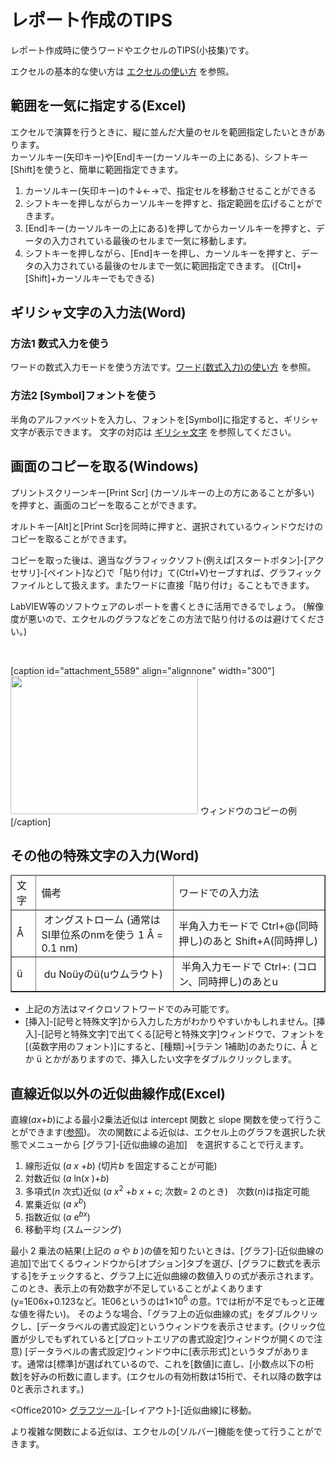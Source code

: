 # レポート作成のTIPS

レポート作成時に使うワードやエクセルのTIPS(小技集)です。

エクセルの基本的な使い方は [エクセルの使い方](excel.md) を参照。

## 範囲を一気に指定する(Excel)

エクセルで演算を行うときに、縦に並んだ大量のセルを範囲指定したいときがあります。  
カーソルキー(矢印キー)や[End]キー(カーソルキーの上にある)、シフトキー[Shift]を使うと、簡単に範囲指定できます。

1. カーソルキー(矢印キー)の↑↓←→で、指定セルを移動させることができる
1. シフトキーを押しながらカーソルキーを押すと、指定範囲を広げることができます。
1. [End]キー(カーソルキーの上にある)を押してからカーソルキーを押すと、データの入力されている最後のセルまで一気に移動します。
1. シフトキーを押しながら、[End]キーを押し、カーソルキーを押すと、データの入力されている最後のセルまで一気に範囲指定できます。 ([Ctrl]+[Shift]+カーソルキーでもできる)

## ギリシャ文字の入力法(Word)

### 方法1 数式入力を使う
ワードの数式入力モードを使う方法です。[ワード(数式入力)の使い方](word.md) を参照。

### 方法2 [Symbol]フォントを使う
半角のアルファベットを入力し、フォントを[Symbol]に指定すると、ギリシャ文字が表示できます。
文字の対応は [ギリシャ文字](https://www.ouj.ac.jp/mijika/tokei/contents/sub_contents/c02_04_01.html) を参照してください。

## 画面のコピーを取る(Windows)
プリントスクリーンキー[Print Scr] (カーソルキーの上の方にあることが多い) を押すと、画面のコピーを取ることができます。

オルトキー[Alt]と[Print Scr]を同時に押すと、選択されているウィンドウだけのコピーを取ることができます。

コピーを取った後は、適当なグラフィックソフト(例えば[スタートボタン]-[アクセサリ]-[ペイント]など)で「貼り付け」て(Ctrl+V)セーブすれば、グラフィックファイルとして扱えます。またワードに直接「貼り付け」ることもできます。

LabVIEW等のソフトウェアのレポートを書くときに活用できるでしょう。
(解像度が悪いので、エクセルのグラフなどをこの方法で貼り付けるのは避けてください。)

&nbsp;

[caption id="attachment_5589" align="alignnone" width="300"]<a href="http://science.shinshu-u.ac.jp/~tiiyama/wp-content/uploads/2012/10/screen.png"><img class="size-medium wp-image-5589 " title="screen" src="http://science.shinshu-u.ac.jp/~tiiyama/wp-content/uploads/2012/10/screen-300x221.png" alt="" width="300" height="221" /></a> ウィンドウのコピーの例[/caption]


<h2>その他の特殊文字の入力(Word)</h2>
<table id="_HPB_TABLE_1_A_090114095635" border="1" cellspacing="0" cellpadding="2">
<thead>
<tr>
<td>文字</td>
<td>備考</td>
<td>ワードでの入力法</td>
</tr>
</thead>
<tbody>
<tr>
<td>Å</td>
<td> オングストローム
(通常はSI単位系のnmを使う 1 Å = 0.1 nm)</td>
<td>半角入力モードで
Ctrl+@(同時押し)のあと
Shift+A(同時押し)</td>
</tr>
<tr>
<td>ü</td>
<td> du Noüyのü(uウムラウト)</td>
<td> 半角入力モードで
Ctrl+: (コロン、同時押し)のあとu</td>
</tr>
</tbody>
</table>
<ul>
	<li>上記の方法はマイクロソフトワードでのみ可能です。</li>
	<li>[挿入]-[記号と特殊文字]から入力した方がわかりやすいかもしれません。[挿入]-[記号と特殊文字]で出てくる[記号と特殊文字]ウィンドウで、フォントを[(英数字用のフォント)]にすると、[種類]→[ラテン 1補助]のあたりに、Å とか ü とかがありますので、挿入したい文字をダブルクリックします。</li>
</ul>
<div><a name="kinji"></a></div>
<h2>直線近似以外の近似曲線作成(Excel)</h2>
直線(<em>ax</em>+<em>b</em>)による最小2乗法近似は intercept 関数と slope 関数を使って行うことができます(<a title="エクセルの使い方" href="http://science.shinshu-u.ac.jp/~tiiyama/?page_id=5129">参照</a>)。
次の関数による近似は、エクセル上のグラフを選択した状態でメニューから
[グラフ]-[近似曲線の追加]　を選択することで行えます。
<ol>
	<li>線形近似 (<em>a x</em> +<em>b</em>) (切片<em>b</em> を固定することが可能)</li>
	<li>対数近似 (<em>a</em> ln(<em>x</em> )+<em>b</em>)</li>
	<li>多項式(<em>n</em> 次式)近似 (<em>a x</em><sup>2</sup> +<em>b x</em> + <em>c</em>; 次数= 2 のとき)　次数(<em>n</em>)は指定可能</li>
	<li>累乗近似 (<em>a x<sup>b</sup></em>)</li>
	<li>指数近似 (<em>a</em> e<em><sup>bx</sup></em>)</li>
	<li>移動平均 (スムージング)</li>
</ol>
最小 2 乗法の結果(上記の <em>a</em> や <em>b</em> )の値を知りたいときは、[グラフ]-[近似曲線の追加]で出てくるウィンドウから[オプション]タブを選び、[グラフに数式を表示する]をチェックすると、グラフ上に近似曲線の数値入りの式が表示されます。
このとき、表示上の有効数字が不足していることがよくあります(y=1E06x+0.123など。1E06というのは1×10<sup>6 </sup>の意。1では桁が不足でもっと正確な値を得たい)。
そのような場合、「グラフ上の近似曲線の式」をダブルクリックし、[データラベルの書式設定]というウィンドウを表示させます。(クリック位置が少しでもずれていると[プロットエリアの書式設定]ウィンドウが開くので注意)
[データラベルの書式設定]ウィンドウ中に[表示形式]というタブがあります。通常は[標準]が選ばれているので、これを[数値]に直し、[小数点以下の桁数]を好みの桁数に直します。(エクセルの有効桁数は15桁で、それ以降の数字は0と表示されます。)

&lt;Office2010&gt; [グラフツール](グラフ選択時のみメニューに現れる)-[レイアウト]-[近似曲線]に移動。

より複雑な関数による近似は、エクセルの[ソルバー]機能を使って行うことができます。
